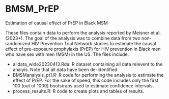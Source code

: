 # BMSM_PrEP
Estimation of causal effect of PrEP in Black MSM

These files contain data to perform the analysis reported by Meisner et al. (2023+). The goal of the analysis was to combine data from two non-randomized HIV Prevention Trial Network studies to estimate the causal effect of pre-exposure prophylaxis (PrEP) for HIV prevention in Black men who have sex with men (MSM) in the US. The files include:

* alldata_wide20230413.Rda: R dataset containing all data relevent to the analyis. Note that all data have been de-identified.
* BMSManalysis_pt1.R: R code for performing the analysis to estimate the effect of PrEP. For the sake of speed, this code includes only the first 100 (out of 1000) bootstraps used to estimate confidence intervals.
* process_results.R: R code to create plots and tables of results.
  
